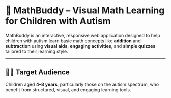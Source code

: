 # 🧠 MathBuddy – Visual Math Learning for Children with Autism

MathBuddy is an interactive, responsive web application designed to help children with autism learn basic math concepts like **addition** and **subtraction** using **visual aids**, **engaging activities**, and **simple quizzes** tailored to their learning style.

---

## 🧑‍🎓 Target Audience

Children aged **4–8 years**, particularly those on the autism spectrum, who benefit from structured, visual, and engaging learning tools.